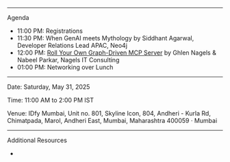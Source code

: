 
---

Agenda

- 11:00 PM: Registrations
- 11:30 PM: When GenAI meets Mythology by Siddhant Agarwal, Developer Relations Lead APAC, Neo4j
- 12:00 PM: [Roll Your Own Graph-Driven MCP Server](https://github.com/sidagarwal04/neo4j-apac-meetups/blob/main/graphdb-mumbai/2025/31-May-2025/Graph%20Meetup%20Mumbai%2031%20May%202025%20-%20MCP.pptx.pdf) by Ghlen Nagels & Nabeel Parkar, Nagels IT Consulting
- 01:00 PM: Networking over Lunch

---

Date: Saturday, May 31, 2025

Time: 11:00 AM to 2:00 PM IST

Venue: IDfy Mumbai, Unit no. 801, Skyline Icon, 804, Andheri - Kurla Rd, Chimatpada, Marol, Andheri East, Mumbai, Maharashtra 400059 · Mumbai

---

Additional Resources

- 
